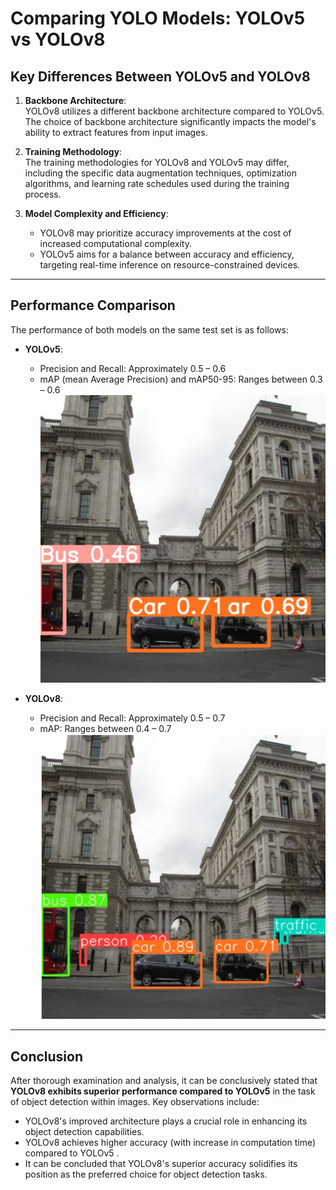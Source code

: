 # Comparing YOLO Models: YOLOv5 vs YOLOv8

## Key Differences Between YOLOv5 and YOLOv8

1. **Backbone Architecture**:  
   YOLOv8 utilizes a different backbone architecture compared to YOLOv5. The choice of backbone architecture significantly impacts the model's ability to extract features from input images.

2. **Training Methodology**:  
   The training methodologies for YOLOv8 and YOLOv5 may differ, including the specific data augmentation techniques, optimization algorithms, and learning rate schedules used during the training process.

3. **Model Complexity and Efficiency**:  
   - YOLOv8 may prioritize accuracy improvements at the cost of increased computational complexity.  
   - YOLOv5 aims for a balance between accuracy and efficiency, targeting real-time inference on resource-constrained devices.

---

## Performance Comparison

The performance of both models on the same test set is as follows:

- **YOLOv5**:
  - Precision and Recall: Approximately 0.5 – 0.6  
  - mAP (mean Average Precision) and mAP50-95: Ranges between 0.3 – 0.6
    ![YOLOv5 Model](yolo_v5.png "YOLOv5 Model performance")

- **YOLOv8**:
  - Precision and Recall: Approximately 0.5 – 0.7  
  - mAP: Ranges between 0.4 – 0.7
    ![YOLOv8 Model](yolo_v8.png "YOLOv8 Model performance")

---

## Conclusion

After thorough examination and analysis, it can be conclusively stated that **YOLOv8 exhibits superior performance compared to YOLOv5** in the task of object detection within images. Key observations include:

- YOLOv8's improved architecture plays a crucial role in enhancing its object detection capabilities.
- YOLOv8 achieves higher accuracy (with increase in computation time) compared to YOLOv5 .
- It can be concluded that YOLOv8's superior accuracy solidifies its position as the preferred choice for object detection tasks.
